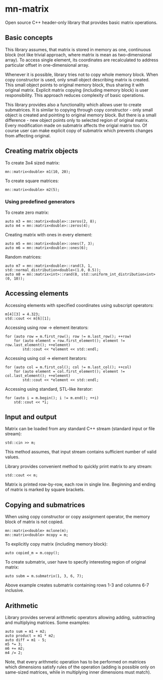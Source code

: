 # mn-matrix
Open source C++ header-only library that provides basic matrix operations.

## Basic concepts
This library assumes, that matrix is stored in memory as one, continuous block
(not like trivial approach, where matrix is mean as two-dimensional array). To access
single element, its coordinates are recalculated to address particular offset in
one-dimensional array.

Whenever it is possible, library tries not to copy whole memory block. When copy
constructor is used, only small object describing matrix is created. This small
object points to original memory block, thus sharing it with original matrix.
Explicit matrix copying (including memory block) is user responsibility. This
approach reduces complexity of basic operations.

This library provides also a functionality which allows user to create submatrices.
It is similar to copying through copy constructor - only small object is created
and pointing to original memory block. But there is a small difference - new object
points only to selected region of original matrix. Every modification made on
submatrix affects the origial matrix too. Of course user can make explicit copy of
submatrix which prevents changes from affecting original.

## Creating matrix objects
To create 3x4 sized matrix:

    mn::matrix<double> m1(10, 20);

To create square matrices:

    mn::matrix<double> m2(5);

### Using predefined generators
To create zero matrix:

    auto m3 = mn::matrix<double>::zeros(2, 8);
    auto m4 = mn::matrix<double>::zeros(4);

Creating matrix with ones in every element:

    auto m5 = mn::matrix<double>::ones(7, 3);
    auto m6 = mn::matrix<double>::ones(6);

Random matrices:

    auto m7 = mn::matrix<double>::rand(3, 1, std::normal_distribution<double>(1.0, 0.5));
    auto m8 = mn::matrix<int>::rand(8, std::uniform_int_distribution<int>(0, 10));

## Accessing elements
Accessing elements with specified coordinates using subscript operators:

    m[4][3] = 4.323;
    std::cout << m[6][1];

Accessing using row -> element iterators:

    for (auto row = m.first_row(); row != m.last_row(); ++row)
        for (auto element = row.first_element(); element != row.last_element(); ++element)
            std::cout << *element << std::endl;

Accessing using col -> element iterators:

    for (auto col = m.first_col(); col != m.last_col(); ++col)
        for (auto element = col.first_element(); element != col.last_element(); ++element)
            std::cout << *element << std::endl;

Accessing using standard, STL-like iterator:

    for (auto i = m.begin(); i != m.end(); ++i)
        std::cout << *i;

## Input and output
Matrix can be loaded from any standard C++ stream (standard input or file stream):

    std::cin >> m;

This method assumes, that input stream contains sufficient number of valid values.

Library provides convenient method to quickly print matrix to any stream:

    std::cout << m;

Matrix is printed row-by-row, each row in single line. Beginning and ending of matrix
is marked by square brackets.

## Copying and submatrices
When using copy constructor or copy assignment operator, the memory block of matrix
is not copied.

    mn::matrix<double> mclone(m);
    mn::matrix<double> mcopy = m;

To explicitly copy matrix (including memory block):

    auto copied_m = m.copy();

To create submatrix, user have to specify interesting region of original matrix:

    auto subm = m.submatrix(1, 3, 6, 7);

Above example creates submatrix containing rows 1-3 and columns 6-7 inclusive.

## Arithmetic
Library provides serveral arithmetic operators allowing adding, subtracting and
multiplying matrices. Some examples:

    auto sum = m1 + m2;
    auto product = m1 * m2;
    auto diff = m1 - 5;
    m5 *= 3;
    m6 += m2;
    m4 /= 2;

Note, that every arithmetic operation has to be performed on matrices which dimensions
satisfy rules of the operation (adding is possible only on same-sized matrices, while
in multiplying inner dimensions must match).

